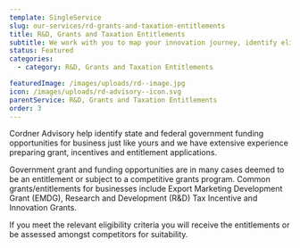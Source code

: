 ```yaml
---
template: SingleService
slug: our-services/rd-grants-and-taxation-entitlements
title: R&D, Grants and Taxation Entitlements
subtitle: We work with you to map your innovation journey, identify eligible activities and strategically plan for maximum returns.
status: Featured
categories:
  - category: R&D, Grants and Taxation Entitlements

featuredImage: /images/uploads/rd--image.jpg
icon: /images/uploads/rd-advisory--icon.svg
parentService: R&D, Grants and Taxation Entitlements
order: 3
---
```


Cordner Advisory help identify state and federal government funding opportunities for business just like yours and we have extensive experience preparing grant, incentives and entitlement applications.​

​Government grant and funding opportunities are in many cases deemed to be an entitlement or subject to a competitive grants program. Common grants/entitlements for businesses include ​Export Marketing Development Grant (EMDG)​, ​Research and Development (R&D) Tax Incentive​ and Innovation Grants​.

If you meet the relevant eligibility criteria you will receive the entitlements or be assessed amongst competitors for suitability.
